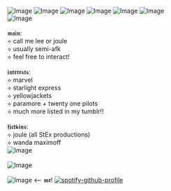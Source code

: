 ![Image](https://github.com/user-attachments/assets/056694e9-8989-4680-b4f6-b4f327d60a73) ![Image](https://github.com/user-attachments/assets/b431d835-30c0-486f-8572-bea41c2e511a) ![Image](https://github.com/user-attachments/assets/337cd7a4-c7e2-4354-96d9-bfdb2c80a2fe) 
![Image](https://github.com/user-attachments/assets/005a93ac-4f3f-48b4-aae8-9936794e4767) ![Image](https://github.com/user-attachments/assets/0c4f3399-3788-445f-84a8-d76cf0817a11) ![Image](https://github.com/user-attachments/assets/43ee3db8-e122-4e4b-ab48-eb480e2f1d41)  <br />
![Image](https://github.com/user-attachments/assets/e607a10f-f3ef-4729-a6db-0eb67f09b1b5)
<br />
<br />
𝖒𝖆𝖎𝖓:
<br />
⟡ call me lee or joule <br />
⟡ usually semi-afk <br />
⟡ feel free to interact! <br />
<br />
𝖎𝖓𝖙𝖊𝖗𝖊𝖘𝖙𝖘:
<br />
⟡ marvel <br />
⟡ starlight express <br />
⟡ yellowjackets <br />
⟡ paramore + twenty one pilots <br />
⟡ much more listed in my tumblr!! <br />
<br />
𝖋𝖎𝖈𝖙𝖐𝖎𝖓𝖘:
<br />
⟡ joule (all StEx productions) <br />
⟡ wanda maximoff <br />
![Image](https://github.com/user-attachments/assets/f2849bc8-a35e-463d-9bba-4ae3fe7364d5) <br />
<br />
![Image](https://github.com/user-attachments/assets/e607a10f-f3ef-4729-a6db-0eb67f09b1b5) <br />
<br />
![Image](https://github.com/user-attachments/assets/7fa163e2-1e83-47d3-827b-00d5aa799752) <-- 𝖒𝖊! [![spotify-github-profile](https://spotify-github-profile.kittinanx.com/api/view?uid=4p5upeog7e0kokhlvoh5brzrt&cover_image=true&theme=default&show_offline=true&background_color=000000&interchange=true&bar_color=9a1313)](https://github.com/kittinan/spotify-github-profile) <br />

